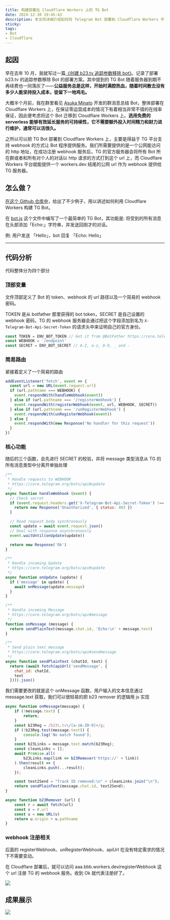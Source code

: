 ```yaml
---
title: 构建部署在 Cloudflare Workers 上的 TG Bot
date: 2024-12-30 19:45:43
description: 本文将详细介绍如何将 Telegram Bot 部署到 Cloudflare Workers 平台，实现零运营成本、高可用性的机器人服务。文章以移除 b23.tv 链接追踪参数的 Bot 为例，逐步解析代码结构，包括 Token 配置、Webhook 路由处理、消息响应逻辑以及安全校验机制。通过实际代码示例，展示如何利用 JavaScript 实现链接清洗功能，并最终完成 Webhook 注册与消息交互。适合对 Serverless 开发和 Telegram Bot 开发感兴趣的读者参考实践，轻松构建可持续运行的免费机器人服务。
sticky:
tags:
- Bot
- Cloudflare
---
```


## 起因

早在去年 10 月，我就写过一篇[《创建 b23.tv 追踪参数移除 bot》](/2023/10/29/create-b23tv-remover-bot/)。记录了部署 b23.tv 的追踪参数移除 Bot 的部署方案。其中提到的 TG Bot 随着服务器到期不再续费也一同落灰了——**公益服务总是这样，开始时满腔热血，随着时间散去没有多少人能坚持投入成本，徒留下一地鸡毛。**

大概半个月前，我在群里看见 [Asuka Minato](https://asukaminato.eu.org/) 开发的群消息总结 Bot，整体部署在 Cloudflare Workers 上，在保证零运营成本的情况下有着相当非常不错的在线率保证，因此便考虑将这个 Bot 迁移到 Cloudflare Workers 上。**选用免费的 serverless 能够有效延长服务的可持续性，它不需要额外投入时间精力和财力进行维护，通常可以活很久。**

之所以可以把 TG Bot 部署到 Cloudflare Workers 上，主要是得益于 TG 平台支持 webhook 的方式让 Bot 程序提供服务。我们所需要提供的是一个公网能访问的 http 地址，在成功注册 webhook 服务后，TG 的官方服务器会将所有 Bot 所在群或者和所有对个人的对话以 http 请求的方式打到这个 url 上，而 Cloudflare Workers 平台就能提供一个 workers.dev 结尾的公网 url 作为 webhook 提供给 TG 服务器。

## 怎么做？

[在这个 Github 仓库中](https://github.com/cvzi/telegram-bot-cloudflare)，给出了不少例子，用以讲述如何利用 Cloudflare Workers 构建 TG Bot。

在 [bot.js](https://github.com/cvzi/telegram-bot-cloudflare/blob/main/bot.js) 这个文件中编写了一个最简单的 TG Bot，其功能是: 将受到的所有消息在头部添加「Echo:」字符串，并发送回刚才的对话。

例: 用户发送 「Hello」，bot 回复 「Echo: Hello」

***

## 代码分析

代码整体分为四个部分

### 顶部变量

文件顶部定义了 Bot 的 token、webhook 的 url 路径以及一个简易的 webhook 密码。

TOKEN 是从 botfather 那里获得的 bot token，SECRET 是自己设置的 webhook 密码，TG 的 webhook 服务器会通过把这个字段添加到名为 `X-Telegram-Bot-Api-Secret-Token` 的请求头中来证明自己的官方身份。

```javascript
const TOKEN = ENV_BOT_TOKEN // Get it from @BotFather https://core.telegram.org/bots#6-botfather
const WEBHOOK = '/endpoint'
const SECRET = ENV_BOT_SECRET // A-Z, a-z, 0-9, _ and -
```

### 简易路由

紧接着定义了一个简易的路由

```javascript
addEventListener('fetch', event => {
  const url = new URL(event.request.url)
  if (url.pathname === WEBHOOK) {
    event.respondWith(handleWebhook(event))
  } else if (url.pathname === '/registerWebhook') {
    event.respondWith(registerWebhook(event, url, WEBHOOK, SECRET))
  } else if (url.pathname === '/unRegisterWebhook') {
    event.respondWith(unRegisterWebhook(event))
  } else {
    event.respondWith(new Response('No handler for this request'))
  }
})
```

### 核心功能

随后的三个函数，会先进行 SECRET 的校验，并将 message 类型消息从 TG 的所有消息类型中分离开单独处理

```javascript
/**
 * Handle requests to WEBHOOK
 * https://core.telegram.org/bots/api#update
 */
async function handleWebhook (event) {
  // Check secret
  if (event.request.headers.get('X-Telegram-Bot-Api-Secret-Token') !== SECRET) {
    return new Response('Unauthorized', { status: 403 })
  }

  // Read request body synchronously
  const update = await event.request.json()
  // Deal with response asynchronously
  event.waitUntil(onUpdate(update))

  return new Response('Ok')
}

/**
 * Handle incoming Update
 * https://core.telegram.org/bots/api#update
 */
async function onUpdate (update) {
  if ('message' in update) {
    await onMessage(update.message)
  }
}

/**
 * Handle incoming Message
 * https://core.telegram.org/bots/api#message
 */
function onMessage (message) {
  return sendPlainText(message.chat.id, 'Echo:\n' + message.text)
}

/**
 * Send plain text message
 * https://core.telegram.org/bots/api#sendmessage
 */
async function sendPlainText (chatId, text) {
  return (await fetch(apiUrl('sendMessage', {
    chat_id: chatId,
    text
  }))).json()
```

我们需要更改的就是这个 onMessage 函数，用户输入的文本信息通过 message.text 获取，我们可以很轻易的把 b23 remover 的逻辑用 js 实现

```javascript
async function onMessage(message) {
    if (!message.text) {
        return;
    }
    const b23Reg = /b23\.tv\/[a-zA-Z0-9]+/g;
    if (!b23Reg.test(message.text)) {
        console.log('No match found');
    }
    const b23Links = message.text.match(b23Reg);
    const cleanLinks = [];
    await Promise.all(
        b23Links.map(link => b23Remover('https://' + link))
    ).then(result => {
        cleanLinks.push(...result);
    });

    const text2Send = "Track ID removed:\n" + cleanLinks.join("\n");
    return sendPlainText(message.chat.id, text2Send);
}

async function b23Remover (url) {
    const r = await fetch(url)
    const v = r.url
    const u = new URL(v)
    return u.origin + u.pathname
}
```

### webhook 注册相关

后面的 registerWebhook、unRegisterWebhook、apiUrl 在没有特定需求的情况下不需要变动。

在 Cloudflare 部署后，就可以访问 aaa.bbb.workers.dev/registerWebhook 这个 url 注册 TG 的 webhook 服务。收到 Ok 就代表注册好了。

![](https://static.031130.xyz/uploads/2024/12/30/5fd442bb18064.webp)

## 成果展示

![](https://static.031130.xyz/uploads/2024/12/30/3b0b929960840.webp)
